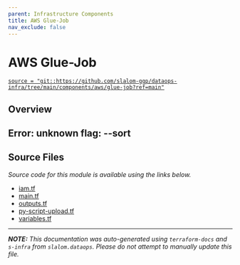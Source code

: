 ```yaml
---
parent: Infrastructure Components
title: AWS Glue-Job
nav_exclude: false
---
```

# AWS Glue-Job

[`source = "git::https://github.com/slalom-ggp/dataops-infra/tree/main/components/aws/glue-job?ref=main"`](https://github.com/slalom-ggp/dataops-infra/tree/main/components/aws/glue-job)

## Overview


Error: unknown flag: --sort
---------------------

## Source Files

_Source code for this module is available using the links below._

* [iam.tf](https://github.com/slalom-ggp/dataops-infra/tree/main//components/aws/glue-job/iam.tf)
* [main.tf](https://github.com/slalom-ggp/dataops-infra/tree/main//components/aws/glue-job/main.tf)
* [outputs.tf](https://github.com/slalom-ggp/dataops-infra/tree/main//components/aws/glue-job/outputs.tf)
* [py-script-upload.tf](https://github.com/slalom-ggp/dataops-infra/tree/main//components/aws/glue-job/py-script-upload.tf)
* [variables.tf](https://github.com/slalom-ggp/dataops-infra/tree/main//components/aws/glue-job/variables.tf)

---------------------

_**NOTE:** This documentation was auto-generated using
`terraform-docs` and `s-infra` from `slalom.dataops`.
Please do not attempt to manually update this file._
